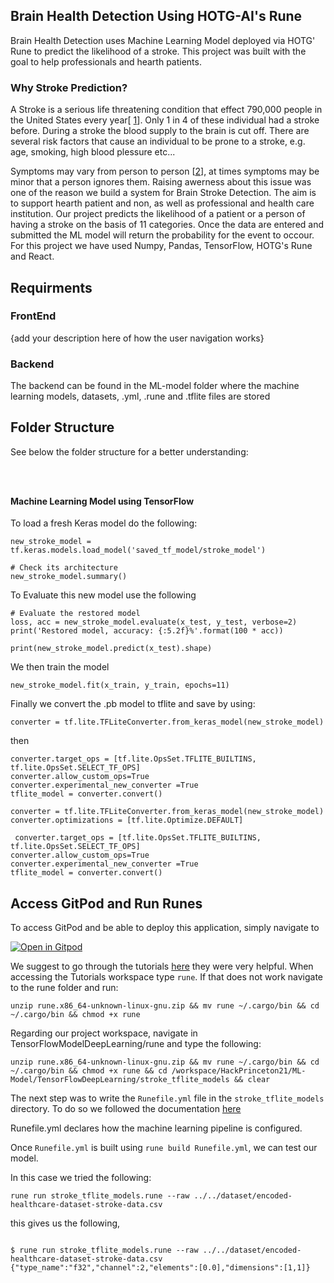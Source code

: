 
## Brain Health Detection Using HOTG-AI's Rune

Brain Health Detection uses Machine Learning Model deployed via HOTG' Rune to predict the likelihood of a stroke. This project was built with the goal to help professionals and hearth patients.

### Why Stroke Prediction? 

A Stroke is a serious life threatening condition that effect 790,000 people in the United States every year[ [1](https://www.cdc.gov/stroke/facts.htm)]. Only 1 in 4 of these individual had a stroke before. During a stroke the blood supply to the brain is cut off. There are several risk factors that cause an individual to be prone to a stroke, e.g. age, smoking, high blood plessure etc...

Symptoms may vary from person to person [[2](https://www.nhs.uk/conditions/stroke/)], at times symptoms may be minor that a person ignores them.  Raising awerness about this issue was one of the reason we build a system for Brain Stroke Detection.  The aim is to support hearth patient and non, as well as professional and health care institution.
Our project predicts the likelihood of a patient or a person   of having a stroke  on the basis of 11 categories.  Once the data are entered and submitted the ML model will return the probability for the event to occour. For this project we have used Numpy, Pandas, TensorFlow, HOTG's Rune and React.

## Requirments




### FrontEnd 
 {add your description here of how the user navigation works}

### Backend

The backend can be found in the ML-model folder where the machine learning models, datasets, .yml, .rune and .tflite files are stored

## Folder Structure

See below the folder structure for a better understanding:


```



```


#### Machine Learning Model using TensorFlow


To load a fresh Keras model do the following: 

```
new_stroke_model = tf.keras.models.load_model('saved_tf_model/stroke_model')

# Check its architecture
new_stroke_model.summary()
```

To Evaluate this new model use the following

```
# Evaluate the restored model
loss, acc = new_stroke_model.evaluate(x_test, y_test, verbose=2)
print('Restored model, accuracy: {:5.2f}%'.format(100 * acc))

print(new_stroke_model.predict(x_test).shape)
```
We then train the model

```
new_stroke_model.fit(x_train, y_train, epochs=11)
```
Finally we convert the .pb model to tflite and save by using:

```
converter = tf.lite.TFLiteConverter.from_keras_model(new_stroke_model)
```

then 
 ```
 converter.target_ops = [tf.lite.OpsSet.TFLITE_BUILTINS, tf.lite.OpsSet.SELECT_TF_OPS]
converter.allow_custom_ops=True
converter.experimental_new_converter =True
tflite_model = converter.convert()
```

```
converter = tf.lite.TFLiteConverter.from_keras_model(new_stroke_model)
converter.optimizations = [tf.lite.Optimize.DEFAULT]
```

```
 converter.target_ops = [tf.lite.OpsSet.TFLITE_BUILTINS, tf.lite.OpsSet.SELECT_TF_OPS]
converter.allow_custom_ops=True
converter.experimental_new_converter =True
tflite_model = converter.convert()
```


## Access GitPod and Run Runes


To access GitPod and be able to deploy this application, simply navigate to 

[![Open in Gitpod](https://gitpod.io/button/open-in-gitpod.svg)](https://gitpod.io/#https://github.com/9aditya9/HackPrinceton21)

We suggest to go through the tutorials [here]() they were very helpful. When accessing the Tutorials workspace type `rune`. If that does not work navigate to the rune folder and run:

```
unzip rune.x86_64-unknown-linux-gnu.zip && mv rune ~/.cargo/bin && cd ~/.cargo/bin && chmod +x rune
```

Regarding our project workspace, navigate in TensorFlowModelDeepLearning/rune and type the following:

```
unzip rune.x86_64-unknown-linux-gnu.zip && mv rune ~/.cargo/bin && cd ~/.cargo/bin && chmod +x rune && cd /workspace/HackPrinceton21/ML-Model/TensorFlowDeepLearning/stroke_tflite_models && clear
```

The next step was to write the `Runefile.yml` file in the `stroke_tflite_models` directory. To do so we followed the documentation [here](https://hotg.dev/docs/reference/runefile_yml/)

Runefile.yml declares how the machine learning pipeline is configured. 

Once  `Runefile.yml` is built using `rune build Runefile.yml`, we can test our model. 

In this case we tried the following:

```
rune run stroke_tflite_models.rune --raw ../../dataset/encoded-healthcare-dataset-stroke-data.csv
```

this gives us the following,

```

$ rune run stroke_tflite_models.rune --raw ../../dataset/encoded-healthcare-dataset-stroke-data.csv
{"type_name":"f32","channel":2,"elements":[0.0],"dimensions":[1,1]}
```



